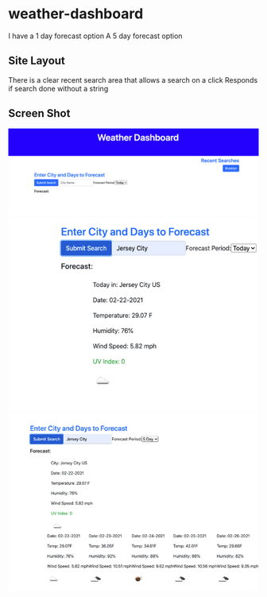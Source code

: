 # weather-dashboard
I have a 1 day forecast option
A 5 day forecast option

## Site Layout
There is a clear recent search area that allows a search on a click
Responds if search done without a string

## Screen Shot

![weather-dashboard](assets/img/searchhistory.png)
![weather-dashboard](assets/img/oneday.png)
![weather-dashboard](assets/img/5dayforecast.png)

